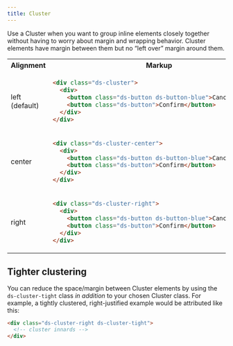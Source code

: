 ```yaml
---
title: Cluster
---
```


Use a Cluster when you want to group inline elements closely together without having to worry about margin and wrapping behavior. Cluster elements have margin between them but no “left over” margin around them.

<table class="site-table" style="table-layout: fixed">
  <tr>
    <th>Alignment</th>
    <th>Markup</th>
    <th colspan="2">Demo</th>
  </tr>
  <tr>
    <td>left (default)</td>
    <td>

```html
<div class="ds-cluster">
  <div>
    <button class="ds-button ds-button-blue">Cancel</button>
    <button class="ds-button">Confirm</button>
  </div>
</div>
```

  </td>
  <td class="ds-scope" colspan="2">
    <div class="ds-cluster">
      <div>
        <button class="ds-button ds-button-blue">Cancel</button>
        <button class="ds-button">Confirm</button>
      </div>
    </div>
  </td>
  </tr>
  <tr>
    <td>center</td>
    <td>

```html
<div class="ds-cluster-center">
  <div>
    <button class="ds-button ds-button-blue">Cancel</button>
    <button class="ds-button">Confirm</button>
  </div>
</div>
```

  </td>
  <td class="ds-scope" colspan="2">
    <div class="ds-cluster-center">
      <div>
        <button class="ds-button ds-button-blue">Cancel</button>
        <button class="ds-button">Confirm</button>
      </div>
    </div>
  </td>
  </tr>
  <tr>
    <td>right</td>
    <td>

```html
<div class="ds-cluster-right">
  <div>
    <button class="ds-button ds-button-blue">Cancel</button>
    <button class="ds-button">Confirm</button>
  </div>
</div>
```

  </td>
  <td class="ds-scope" colspan="2">
    <div class="ds-cluster-right">
      <div>
        <button class="ds-button ds-button-blue">Cancel</button>
        <button class="ds-button">Confirm</button>
      </div>
    </div>
  </td>
  </tr>
</table>

## Tighter clustering

You can reduce the space/margin between Cluster elements by using the `ds-cluster-tight` class _in addition_ to your chosen Cluster class. For example, a tightly clustered, right-justified example would be attributed like this:

```html
<div class="ds-cluster-right ds-cluster-tight">
  <!-- cluster innards -->
</div>
```